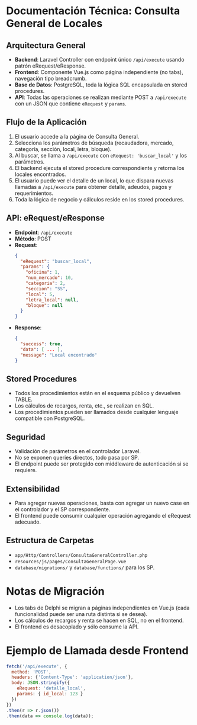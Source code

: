 # Documentación Técnica: Consulta General de Locales

## Arquitectura General
- **Backend**: Laravel Controller con endpoint único `/api/execute` usando patrón eRequest/eResponse.
- **Frontend**: Componente Vue.js como página independiente (no tabs), navegación tipo breadcrumb.
- **Base de Datos**: PostgreSQL, toda la lógica SQL encapsulada en stored procedures.
- **API**: Todas las operaciones se realizan mediante POST a `/api/execute` con un JSON que contiene `eRequest` y `params`.

## Flujo de la Aplicación
1. El usuario accede a la página de Consulta General.
2. Selecciona los parámetros de búsqueda (recaudadora, mercado, categoría, sección, local, letra, bloque).
3. Al buscar, se llama a `/api/execute` con `eRequest: 'buscar_local'` y los parámetros.
4. El backend ejecuta el stored procedure correspondiente y retorna los locales encontrados.
5. El usuario puede ver el detalle de un local, lo que dispara nuevas llamadas a `/api/execute` para obtener detalle, adeudos, pagos y requerimientos.
6. Toda la lógica de negocio y cálculos reside en los stored procedures.

## API: eRequest/eResponse
- **Endpoint**: `/api/execute`
- **Método**: POST
- **Request**:
  ```json
  {
    "eRequest": "buscar_local",
    "params": {
      "oficina": 1,
      "num_mercado": 10,
      "categoria": 2,
      "seccion": "SS",
      "local": 5,
      "letra_local": null,
      "bloque": null
    }
  }
  ```
- **Response**:
  ```json
  {
    "success": true,
    "data": [ ... ],
    "message": "Local encontrado"
  }
  ```

## Stored Procedures
- Todos los procedimientos están en el esquema público y devuelven TABLE.
- Los cálculos de recargos, renta, etc., se realizan en SQL.
- Los procedimientos pueden ser llamados desde cualquier lenguaje compatible con PostgreSQL.

## Seguridad
- Validación de parámetros en el controlador Laravel.
- No se exponen queries directos, todo pasa por SP.
- El endpoint puede ser protegido con middleware de autenticación si se requiere.

## Extensibilidad
- Para agregar nuevas operaciones, basta con agregar un nuevo case en el controlador y el SP correspondiente.
- El frontend puede consumir cualquier operación agregando el eRequest adecuado.

## Estructura de Carpetas
- `app/Http/Controllers/ConsultaGeneralController.php`
- `resources/js/pages/ConsultaGeneralPage.vue`
- `database/migrations/` y `database/functions/` para los SP.

# Notas de Migración
- Los tabs de Delphi se migran a páginas independientes en Vue.js (cada funcionalidad puede ser una ruta distinta si se desea).
- Los cálculos de recargos y renta se hacen en SQL, no en el frontend.
- El frontend es desacoplado y sólo consume la API.

# Ejemplo de Llamada desde Frontend
```js
fetch('/api/execute', {
  method: 'POST',
  headers: {'Content-Type': 'application/json'},
  body: JSON.stringify({
    eRequest: 'detalle_local',
    params: { id_local: 123 }
  })
})
.then(r => r.json())
.then(data => console.log(data));
```
